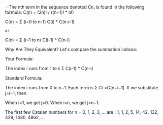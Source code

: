 --The nth term in the sequence denoted Cn, is found in the following formula: 
C(n) = (2n)! / ((n+1)! * n!) 

C(n) = Σ (i=0 to n-1) C(i) * C(n-i-1)

    or
 C(n) = Σ (i=1 to n) C(i-1) * C(n-i)
 
Why Are They Equivalent?
Let's compare the summation indices:

Your Formula:

The index 𝑖 runs from 1 to 𝑛
 Σ  C(i-1) * C(n-i)

Standard Formula:

The index 
i runs from 0 to n−1.
Each term is 
 Σ 𝐶𝑖 ×C(n−i−1).
If we substitute j=i−1, then:

When i=1, we get j=0.
When i=n, we get j=n−1.

The first few Catalan numbers for n = 0, 1, 2, 3, … are : 1, 1, 2, 5, 14, 42, 132, 429, 1430, 4862, …  
    



